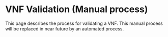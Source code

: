 <!-- TITLE: VNF Validation -->
<!-- SUBTITLE: Internal process for a VNF Validation -->

# VNF Validation (Manual process)

This page describes the process for validating a VNF. This manual process will be replaced in near future by an automated process.
